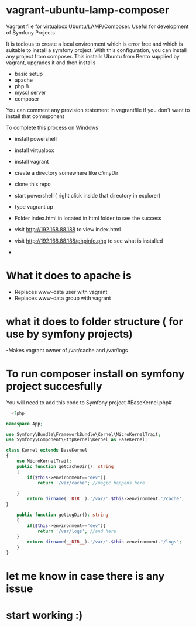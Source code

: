 # vagrant-ubuntu-lamp-composer
Vagrant file for virtualbox Ubuntu/LAMP/Composer. Useful for development of Symfony Projects 

It is tedious to create a local environment which is error free and which is suitable to install a symfony project. 
With this configuration, you can install any project from composer.
This installs Ubuntu from Bento supplied by vagrant, upgrades it and then installs
-  basic setup
- apache
- php 8
- mysql server
- composer

You can comment any provision statement in vagrantfile if you don't want to install that commponent

To complete this process on Windows
- install powershell
- install virtualbox
- install vagrant
- create a directory somewhere like c:\myDir
- clone this repo
- start powershell ( right click inside that directory in explorer)
- type vagrant up
- Folder index.html in located in html folder to see the success
- visit http://192.168.88.188 to view index.html
- visit http://192.168.88.188/phpinfo.php to see what is installed

- 
# What it does to apache is 
- Replaces www-data user with vagrant
- Replaces www-data group with vagrant

# what it does to folder structure ( for use by symfony projects)
-Makes vagrant owner of /var/cache and /var/logs

# To run composer install on symfony project succesfully
You will need to add this code to Symfony project #BaseKernel.php#

```php
  <?php

namespace App;

use Symfony\Bundle\FrameworkBundle\Kernel\MicroKernelTrait;
use Symfony\Component\HttpKernel\Kernel as BaseKernel;

class Kernel extends BaseKernel
{
    use MicroKernelTrait;
    public function getCacheDir(): string
    {
        if($this->environment=="dev"){
            return '/var/cache'; //magic happens here

    }
        return dirname(__DIR__).'/var/'.$this->environment.'/cache';
}

    public function getLogDir(): string
    {
        if($this->environment=="dev"){
            return '/var/logs'; //and here
    }
        return dirname(__DIR__).'/var/'.$this->environment.'/logs';
    }
}

```
# let me know in case there is any issue
# start working :)
